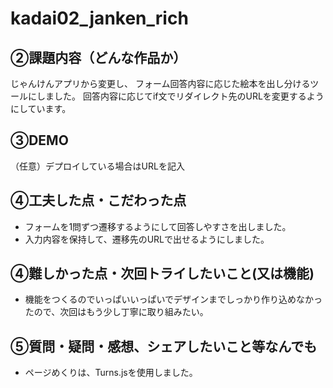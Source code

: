 # kadai02_janken_rich

## ②課題内容（どんな作品か）

じゃんけんアプリから変更し、
フォーム回答内容に応じた絵本を出し分けるツールにしました。
回答内容に応じてif文でリダイレクト先のURLを変更するようにしています。

## ③DEMO
（任意）デプロイしている場合はURLを記入

## ④工夫した点・こだわった点
- フォームを1問ずつ遷移するようにして回答しやすさを出しました。
- 入力内容を保持して、遷移先のURLで出せるようにしました。

## ④難しかった点・次回トライしたいこと(又は機能)
- 機能をつくるのでいっぱいいっぱいでデザインまでしっかり作り込めなかったので、次回はもう少し丁寧に取り組みたい。

## ⑤質問・疑問・感想、シェアしたいこと等なんでも
- ページめくりは、Turns.jsを使用しました。
